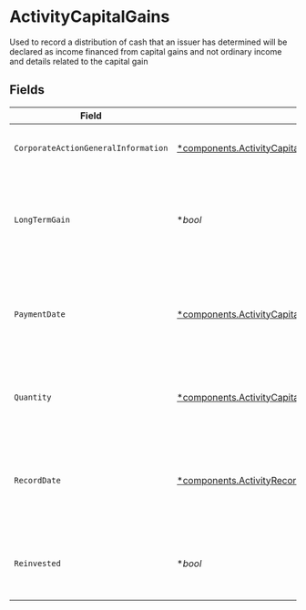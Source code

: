 # ActivityCapitalGains

Used to record a distribution of cash that an issuer has determined will be declared as income financed from capital gains and not ordinary income and details related to the capital gain


## Fields

| Field                                                                                                                                                 | Type                                                                                                                                                  | Required                                                                                                                                              | Description                                                                                                                                           | Example                                                                                                                                               |
| ----------------------------------------------------------------------------------------------------------------------------------------------------- | ----------------------------------------------------------------------------------------------------------------------------------------------------- | ----------------------------------------------------------------------------------------------------------------------------------------------------- | ----------------------------------------------------------------------------------------------------------------------------------------------------- | ----------------------------------------------------------------------------------------------------------------------------------------------------- |
| `CorporateActionGeneralInformation`                                                                                                                   | [*components.ActivityCapitalGainsCorporateActionGeneralInformation](../../models/components/activitycapitalgainscorporateactiongeneralinformation.md) | :heavy_minus_sign:                                                                                                                                    | Common fields for corporate actions                                                                                                                   |                                                                                                                                                       |
| `LongTermGain`                                                                                                                                        | **bool*                                                                                                                                               | :heavy_minus_sign:                                                                                                                                    | Can indicate the capital gain is eligible for preferential tax treatment                                                                              | false                                                                                                                                                 |
| `PaymentDate`                                                                                                                                         | [*components.ActivityCapitalGainsPaymentDate](../../models/components/activitycapitalgainspaymentdate.md)                                             | :heavy_minus_sign:                                                                                                                                    | The anticipated payment date at the depository                                                                                                        | {<br/>"day": 14,<br/>"month": 5,<br/>"year": 2024<br/>}                                                                                               |
| `Quantity`                                                                                                                                            | [*components.ActivityCapitalGainsQuantity](../../models/components/activitycapitalgainsquantity.md)                                                   | :heavy_minus_sign:                                                                                                                                    | The position on which the corporate action was paid                                                                                                   | {<br/>"value": "0.25"<br/>}                                                                                                                           |
| `RecordDate`                                                                                                                                          | [*components.ActivityRecordDate](../../models/components/activityrecorddate.md)                                                                       | :heavy_minus_sign:                                                                                                                                    | The date on which positions are recorded in order to calculate entitlement                                                                            | {<br/>"day": 14,<br/>"month": 5,<br/>"year": 2024<br/>}                                                                                               |
| `Reinvested`                                                                                                                                          | **bool*                                                                                                                                               | :heavy_minus_sign:                                                                                                                                    | Indicates whether the cash dividend was reinvested                                                                                                    | false                                                                                                                                                 |